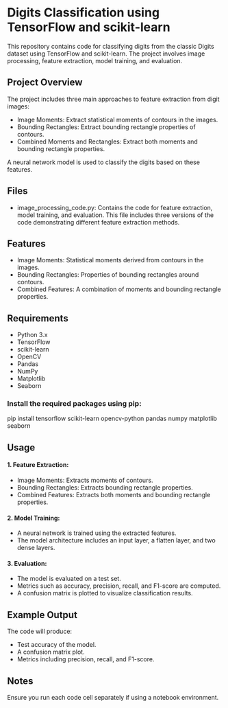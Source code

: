 # Digits Classification using TensorFlow and scikit-learn
This repository contains code for classifying digits from the classic Digits dataset using TensorFlow and scikit-learn. The project involves image processing, feature extraction, model training, and evaluation.

## Project Overview
The project includes three main approaches to feature extraction from digit images:

* Image Moments: Extract statistical moments of contours in the images.
* Bounding Rectangles: Extract bounding rectangle properties of contours.
* Combined Moments and Rectangles: Extract both moments and bounding rectangle properties.

A neural network model is used to classify the digits based on these features.

## Files
* image_processing_code.py: Contains the code for feature extraction, model training, and evaluation. This file includes three versions of the code demonstrating different feature extraction methods.

## Features
* Image Moments: Statistical moments derived from contours in the images.
* Bounding Rectangles: Properties of bounding rectangles around contours.
* Combined Features: A combination of moments and bounding rectangle properties.
  
## Requirements
* Python 3.x
* TensorFlow
* scikit-learn
* OpenCV
* Pandas
* NumPy
* Matplotlib
* Seaborn
  
### Install the required packages using pip:
pip install tensorflow scikit-learn opencv-python pandas numpy matplotlib seaborn

## Usage

#### 1. Feature Extraction:
  * Image Moments: Extracts moments of contours.
  * Bounding Rectangles: Extracts bounding rectangle properties.
  * Combined Features: Extracts both moments and bounding rectangle properties.
  
#### 2. Model Training:
  * A neural network is trained using the extracted features.
  * The model architecture includes an input layer, a flatten layer, and two dense layers.

#### 3. Evaluation:
  * The model is evaluated on a test set.
  * Metrics such as accuracy, precision, recall, and F1-score are computed.
  * A confusion matrix is plotted to visualize classification results.
  
## Example Output
The code will produce:

* Test accuracy of the model.
* A confusion matrix plot.
* Metrics including precision, recall, and F1-score.

## Notes
Ensure you run each code cell separately if using a notebook environment.
